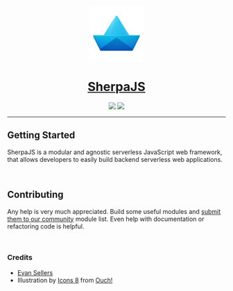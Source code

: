 


<p align="center">
    <a href="https://docs.page/sellersindustry/SherpaJS">
        <img src="./docs/assets/logos/favicon.png" height="128px"/>
        <h1 align="center">SherpaJS</h1>
    </a>
</p>


<p align="center">
    <img src="https://img.shields.io/npm/v/sherpa-core"/>
    <img src="https://github.com/sellersindustry/SherpaJS/actions/workflows/testing.yml/badge.svg"/>
</p>


---


## Getting Started
SherpaJS is a modular and agnostic serverless JavaScript web framework, that allows developers to easily build backend serverless web applications.


<br>


## Contributing
Any help is very much appreciated. Build some useful modules and [submit them to our community](https://github.com/sellersindustry/SherpaJS/issues/new/choose) module list. Even help with documentation or refactoring code is helpful.


<br>


### Credits
 - [Evan Sellers](https://github.com/SellersEvan)
 - Illustration by <a href="https://icons8.com/illustrations/author/zD2oqC8lLBBA">Icons 8</a> from <a href="https://icons8.com/illustrations">Ouch!</a>
